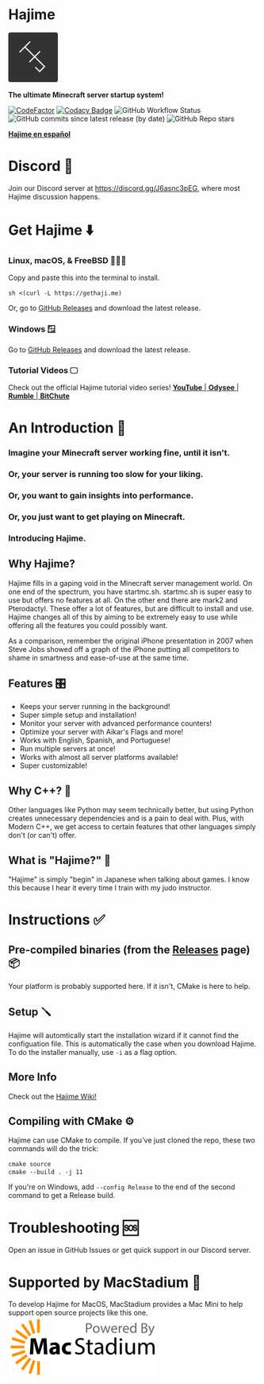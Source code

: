 # Hajime 
<img src="HJ.png" alt="Hajime logo" width="100"/>

**The ultimate Minecraft server startup system!**

[![CodeFactor](https://www.codefactor.io/repository/github/slackadays/hajime/badge)](https://www.codefactor.io/repository/github/slackadays/hajime)
[![Codacy Badge](https://app.codacy.com/project/badge/Grade/18effdc4e4ca4d62ae5d160314f6f200)](https://www.codacy.com/gh/Slackadays/Hajime/dashboard?utm_source=github.com&amp;utm_medium=referral&amp;utm_content=Slackadays/Hajime&amp;utm_campaign=Badge_Grade)
![GitHub Workflow Status](https://img.shields.io/github/workflow/status/Slackadays/Hajime/CI)
![GitHub commits since latest release (by date)](https://img.shields.io/github/commits-since/slackadays/hajime/latest)
![GitHub Repo stars](https://img.shields.io/github/stars/slackadays/hajime?style=social)

[**Hajime en español**](README_es.md)

# Discord 💬
Join our Discord server at https://discord.gg/J6asnc3pEG, where most Hajime discussion happens.

# Get Hajime ⬇️
### Linux, macOS, & FreeBSD 🐧🍎👿
Copy and paste this into the terminal to install.
```
sh <(curl -L https://gethaji.me)
```
Or, go to [GitHub Releases](https://github.com/Slackadays/Hajime/releases/) and download the latest release.
### Windows 🪟
Go to [GitHub Releases](https://github.com/Slackadays/Hajime/releases/) and download the latest release.
### Tutorial Videos 🖵
Check out the official Hajime tutorial video series!
[**YouTube** | ](https://www.youtube.com/channel/UC0DeCW6yXXVr9DJctJVo7wg)
[**Odysee** | ](https://odysee.com/@TheHajimeProject)
[**Rumble** | ](https://rumble.com/user/TheHajimeProject)
[**BitChute** ](https://www.bitchute.com/channel/DyRXhLP4Ghxd/)

# An Introduction 👋

### Imagine your Minecraft server working fine, until it isn't. 

### Or, your server is running too slow for your liking. 

### Or, you want to gain insights into performance. 

### Or, you just want to get playing on Minecraft.

### Introducing Hajime.

## Why Hajime?

Hajime fills in a gaping void in the Minecraft server management world. On one end of the spectrum, you have startmc.sh. startmc.sh is super easy to use but offers no features at all. On the other end there are mark2 and Pterodactyl. These offer a lot of features, but are difficult to install and use. Hajime changes all of this by aiming to be extremely easy to use while offering all the features you could possibly want. 

As a comparison, remember the original iPhone presentation in 2007 when Steve Jobs showed off a graph of the iPhone putting all competitors to shame in smartness and ease-of-use at the same time.

## Features 🎛️
- Keeps your server running in the background!
- Super simple setup and installation!
- Monitor your server with advanced performance counters!
- Optimize your server with Aikar's Flags and more!
- Works with English, Spanish, and Portuguese!
- Run multiple servers at once!
- Works with almost all server platforms available!
- Super customizable!

## Why C++? 🤷
Other languages like Python may seem technically better, but using Python creates unnecessary dependencies and is a pain to deal with. Plus, with Modern C++, we get access to certain features that other languages simply don't (or can't) offer.

## What is "Hajime?" 🙋
"Hajime" is simply "begin" in Japanese when talking about games. I know this because I hear it every time I train with my judo instructor.

# Instructions ✅

## Pre-compiled binaries (from the [Releases](https://github.com/Slackadays/Hajime/releases) page) 📦
Your platform is probably supported here. If it isn't, CMake is here to help.

## Setup 🪛
Hajime will automtically start the installation wizard if it cannot find the configuation file. This is automatically the case when you download Hajime. To do the installer manually, use `-i` as a flag option.

## More Info 

Check out the [Hajime Wiki!](https://github.com/Slackadays/Hajime/wiki)

## Compiling with CMake ⚙️
Hajime can use CMake to compile. If you've just cloned the repo, these two commands will do the trick:
```
cmake source
cmake --build . -j 11
```
If you're on Windows, add `--config Release` to the end of the second command to get a Release build.
   
# Troubleshooting 🆘
Open an issue in GitHub Issues or get quick support in our Discord server.

# Supported by MacStadium 🍎
To develop Hajime for MacOS, MacStadium provides a Mac Mini to help support open source projects like this one.
<img src="MacStadium-developerlogo.png" alt="Hajime logo" width="300px"/>
